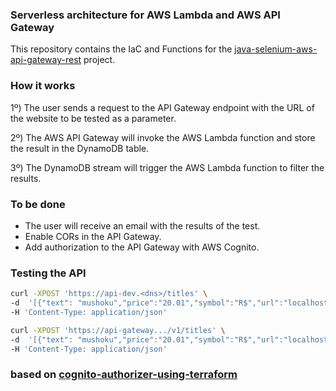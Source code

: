 ### Serverless architecture for AWS Lambda and AWS API Gateway

This repository contains the IaC and Functions for the [java-selenium-aws-api-gateway-rest](https://github.com/cdeucher/java-selenium-aws-api-gateway-rest) project.


### How it works
1º) The user sends a request to the API Gateway endpoint with the URL of the website to be tested as a parameter.

2º) The AWS API Gateway will invoke the AWS Lambda function and store the result in the DynamoDB table.

3º) The DynamoDB stream will trigger the AWS Lambda function to filter the results.

### To be done
- The user will receive an email with the results of the test.
- Enable CORs in the API Gateway.
- Add authorization to the API Gateway with AWS Cognito.

### Testing the API

```bash
curl -XPOST 'https://api-dev.<dns>/titles' \
-d  '[{"text": "mushoku","price":"20.01","symbol":"R$","url":"localhost","type":"kindle"}]' \
-H 'Content-Type: application/json'

curl -XPOST 'https://api-gateway.../v1/titles' \
-d  '[{"text": "mushoku","price":"20.01","symbol":"R$","url":"localhost","type":"kindle"}]' \
-H 'Content-Type: application/json'
```


### based on [cognito-authorizer-using-terraform](https://hands-on.cloud/managing-amazon-api-gateway-using-terraform/#h-cognito-authorizer-using-terraform)